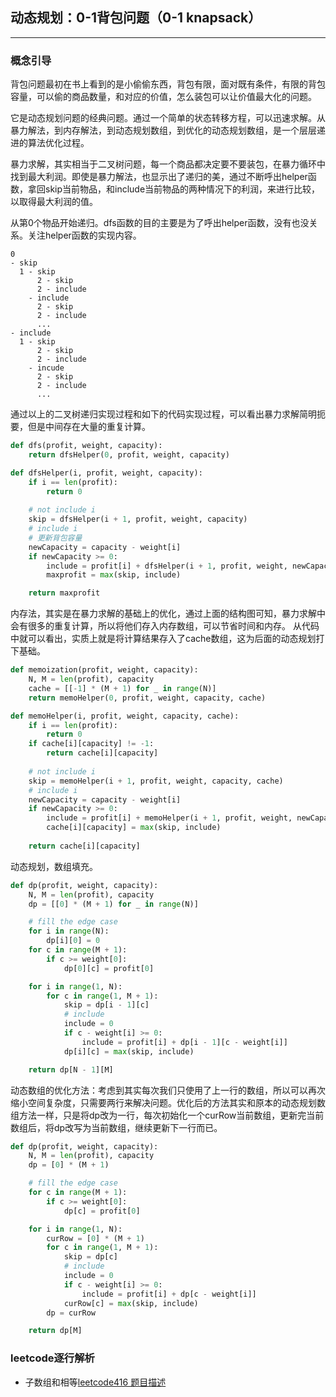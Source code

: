 ## 动态规划：0-1背包问题（0-1 knapsack）

---

### 概念引导

背包问题最初在书上看到的是小偷偷东西，背包有限，面对既有条件，有限的背包容量，可以偷的商品数量，和对应的价值，怎么装包可以让价值最大化的问题。

它是动态规划问题的经典问题。通过一个简单的状态转移方程，可以迅速求解。从暴力解法，到内存解法，到动态规划数组，到优化的动态规划数组，是一个层层递进的算法优化过程。

暴力求解，其实相当于二叉树问题，每一个商品都决定要不要装包，在暴力循环中找到最大利润。即使是暴力解法，也显示出了递归的美，通过不断呼出helper函数，拿回skip当前物品，和include当前物品的两种情况下的利润，来进行比较，以取得最大利润的值。

从第0个物品开始递归。dfs函数的目的主要是为了呼出helper函数，没有也没关系。关注helper函数的实现内容。

```
0 
- skip 
  1 - skip
      2 - skip
      2 - include
    - include
      2 - skip
      2 - include
      ...
- include
  1 - skip
      2 - skip
      2 - include
    - incude
      2 - skip
      2 - include
      ...
```

通过以上的二叉树递归实现过程和如下的代码实现过程，可以看出暴力求解简明扼要，但是中间存在大量的重复计算。

```python
def dfs(profit, weight, capacity):
    return dfsHelper(0, profit, weight, capacity)

def dfsHelper(i, profit, weight, capacity):
    if i == len(profit):
        return 0
    
    # not include i
    skip = dfsHelper(i + 1, profit, weight, capacity)
    # include i
    # 更新背包容量
    newCapacity = capacity - weight[i]
    if newCapacity >= 0:
        include = profit[i] + dfsHelper(i + 1, profit, weight, newCapacity)
        maxprofit = max(skip, include)

    return maxprofit
```

内存法，其实是在暴力求解的基础上的优化，通过上面的结构图可知，暴力求解中会有很多的重复计算，所以将他们存入内存数组，可以节省时间和内存。
从代码中就可以看出，实质上就是将计算结果存入了cache数组，这为后面的动态规划打下基础。

```python
def memoization(profit, weight, capacity):
    N, M = len(profit), capacity
    cache = [[-1] * (M + 1) for _ in range(N)]
    return memoHelper(0, profit, weight, capacity, cache)

def memoHelper(i, profit, weight, capacity, cache):
    if i == len(profit):
        return 0
    if cache[i][capacity] != -1:
        return cache[i][capacity]
    
    # not include i
    skip = memoHelper(i + 1, profit, weight, capacity, cache)
    # include i
    newCapacity = capacity - weight[i]
    if newCapacity >= 0:
        include = profit[i] + memoHelper(i + 1, profit, weight, newCapacity, cache)
        cache[i][capacity] = max(skip, include)
    
    return cache[i][capacity]
```

动态规划，数组填充。

```python
def dp(profit, weight, capacity):
    N, M = len(profit), capacity
    dp = [[0] * (M + 1) for _ in range(N)]

    # fill the edge case
    for i in range(N):
        dp[i][0] = 0
    for c in range(M + 1):
        if c >= weight[0]:
            dp[0][c] = profit[0]

    for i in range(1, N):
        for c in range(1, M + 1):
            skip = dp[i - 1][c]
            # include
            include = 0
            if c - weight[i] >= 0:
                include = profit[i] + dp[i - 1][c - weight[i]]
            dp[i][c] = max(skip, include)

    return dp[N - 1][M] 
```

动态数组的优化方法：考虑到其实每次我们只使用了上一行的数组，所以可以再次缩小空间复杂度，只需要两行来解决问题。优化后的方法其实和原本的动态规划数组方法一样，只是将dp改为一行，每次初始化一个curRow当前数组，更新完当前数组后，将dp改写为当前数组，继续更新下一行而已。

```python
def dp(profit, weight, capacity):
    N, M = len(profit), capacity
    dp = [0] * (M + 1)

    # fill the edge case
    for c in range(M + 1):
        if c >= weight[0]:
            dp[c] = profit[0]

    for i in range(1, N):
        curRow = [0] * (M + 1)
        for c in range(1, M + 1):
            skip = dp[c]
            # include
            include = 0
            if c - weight[i] >= 0:
                include = profit[i] + dp[c - weight[i]]
            curRow[c] = max(skip, include)
        dp = curRow

    return dp[M]
```

### leetcode逐行解析

- 子数组和相等[leetcode416 题目描述](https://leetcode.com/problems/partition-equal-subset-sum/description/)


